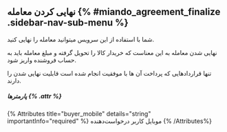 ## نهایی کردن معامله  {% #miando_agreement_finalize .sidebar-nav-sub-menu %}
شما با استفاده از این سرویس میتوانید معامله را نهایی کنید.

نهایی شدن معامله به این معناست که خریدار کالا را تحویل گرفته و مبلغ معامله باید به حساب فروشنده واریز شود.

تنها قراردادهایی که پرداخت آن ها با موفقیت انجام شده است قابلیت نهایی شدن را دارند.
##### پارمترها {% .attr %}

 {% Attributes title="buyer_mobile" details="string" importantInfo="required" %}
  موبایل کاربر درخواست‌دهنده
  {% /Attributes%}
